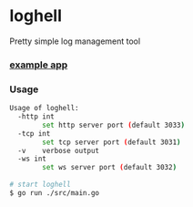 # loghell
Pretty simple log management tool

### [example app](./example/README.md)

### Usage
```bash
Usage of loghell:
  -http int
    	set http server port (default 3033)
  -tcp int
    	set tcp server port (default 3031)
  -v	verbose output
  -ws int
    	set ws server port (default 3032)
    	
# start loghell
$ go run ./src/main.go
```
